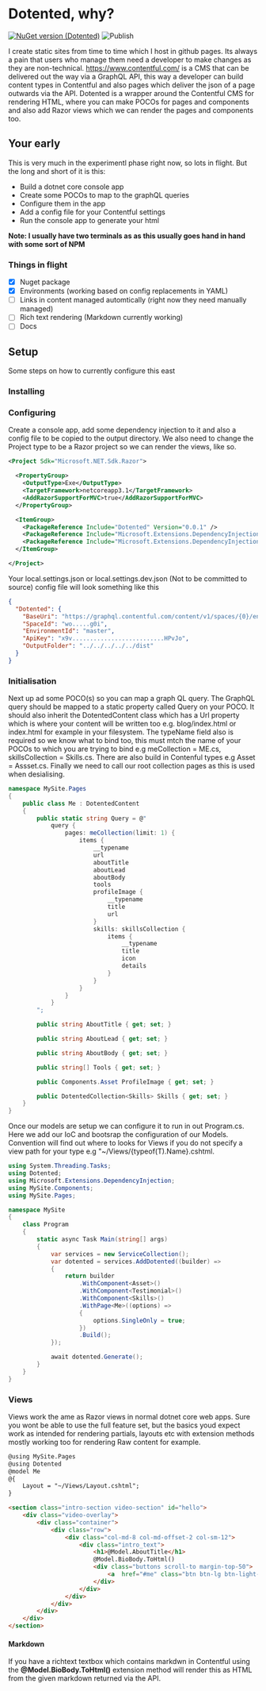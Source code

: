 # Dotented, why?
[![NuGet version (Dotented)](https://img.shields.io/nuget/v/Dotented.svg?style=flat-square)](https://www.nuget.org/packages/Dotented/)
![Publish](https://github.com/micklaw/Dotented/workflows/Publish/badge.svg)

I create static sites from time to time which I host in github pages. Its always a pain that users who manage them need a developer to make changes as they are non-technical. https://www.contentful.com/ is a CMS that can be delivered out the way via a GraphQL API, this way a developer can build content types in Contentful and also pages which deliver the json of a page outwards via the API. Dotented is a wrapper around the Contentful CMS for rendering HTML, where you can make POCOs for pages and components and also add Razor views which we can render the pages and components too.

## Your early
This is very much in the experimentl phase right now, so lots in flight. But the long and short of it is this:

- Build a dotnet core console app
- Create some POCOs to map to the graphQL queries
- Configure them in the app
- Add a config file for your Contentful settings
- Run the console app to generate your html

**Note: I usually have two terminals as as this usually goes hand in hand with some sort of NPM**

### Things in flight

- [x] Nuget package
- [x] Environments (working based on config replacements in YAML)
- [ ] Links in content managed automtically (right now they need manually managed)
- [ ] Rich text rendering (Markdown currently working)
- [ ] Docs

## Setup

Some steps on how to currently configure this east

### Installing

<PackageReference Include="Dotented" Version="0.0.1" />

### Configuring

Create a console app, add some dependency injection to it and also a config file to be copied to the output directory. We also need to change the Project type to be a Razor project so we can render the views, like so.

```xml
<Project Sdk="Microsoft.NET.Sdk.Razor">

  <PropertyGroup>
    <OutputType>Exe</OutputType>
    <TargetFramework>netcoreapp3.1</TargetFramework>
    <AddRazorSupportForMVC>true</AddRazorSupportForMVC>
  </PropertyGroup>

  <ItemGroup>
    <PackageReference Include="Dotented" Version="0.0.1" />
    <PackageReference Include="Microsoft.Extensions.DependencyInjection" Version="3.1.9" />
    <PackageReference Include="Microsoft.Extensions.DependencyInjection.Abstractions" Version="3.1.9" />
  </ItemGroup>

</Project>
```

Your local.settings.json or local.settings.dev.json (Not to be committed to source) config file will look something like this

```json
{
  "Dotented": {
    "BaseUri": "https://graphql.contentful.com/content/v1/spaces/{0}/environments/{1}",
    "SpaceId": "wo.....g0i",
    "EnvironmentId": "master",
    "ApiKey": "x9v..........................HPvJo",
    "OutputFolder": "../../../../../dist"
  }
}
```

### Initialisation

Next up ad some POCO(s) so you can map a graph QL query. The GraphQL query should be mapped to a static property called Query on your POCO. It should also inherit the DotentedContent class which has a Url property which is where your content will be written too e.g. blog/index.html or index.html for example in your filesystem. The typeName field also is required so we know what to bind too, this must mtch the name of your POCOs to which you are trying to bind e.g meCollection = ME.cs, skillsCollection = Skills.cs. There are also build in Contenful types e.g Asset = Assset.cs. Finally we need to call our root collection pages as this is used when desialising.

```csharp
namespace MySite.Pages
{
    public class Me : DotentedContent
    {
        public static string Query = @"
            query {
                pages: meCollection(limit: 1) {
                    items {
                        __typename
                        url
                        aboutTitle
                        aboutLead
                        aboutBody
                        tools
                        profileImage {
                            __typename
                            title
                            url
                        }
                        skills: skillsCollection {
                            items {
                                __typename
                                title
                                icon
                                details
                            }
                        }
                    }
                }
            }
        ";

        public string AboutTitle { get; set; }

        public string AboutLead { get; set; }

        public string AboutBody { get; set; }

        public string[] Tools { get; set; }

        public Components.Asset ProfileImage { get; set; }

        public DotentedCollection<Skills> Skills { get; set; }
    }
}
```

Once our models are setup we can configure it to run in out Program.cs. Here we add our IoC and bootsrap the configuration of our Models. Convention will find out where to looks for Views if you do not specify a view path for your type e.g "~/Views/{typeof(T).Name}.cshtml.

```csharp
using System.Threading.Tasks;
using Dotented;
using Microsoft.Extensions.DependencyInjection;
using MySite.Components;
using MySite.Pages;

namespace MySite
{
    class Program
    {
        static async Task Main(string[] args)
        {
            var services = new ServiceCollection();
            var dotented = services.AddDotented((builder) => 
            {
                return builder
                    .WithComponent<Asset>()
                    .WithComponent<Testimonial>()
                    .WithComponent<Skills>()
                    .WithPage<Me>((options) => 
                    {
                        options.SingleOnly = true;
                    })
                    .Build();
            });

            await dotented.Generate();
        }
    }
}
```

### Views

Views work the ame as Razor views in normal dotnet core web apps. Sure you wont be able to use the full feature set, but the basics youd expect work as intended for rendering partials, layouts etc with extension methods mostly working too for rendering Raw content for example.

```html
@using MySite.Pages
@using Dotented
@model Me
@{
    Layout = "~/Views/Layout.cshtml";
}

<section class="intro-section video-section" id="hello">
    <div class="video-overlay">
        <div class="container"> 
            <div class="row">
                <div class="col-md-8 col-md-offset-2 col-sm-12">
                    <div class="intro_text"> 
                        <h1>@Model.AboutTitle</h1>
                        @Model.BioBody.ToHtml()
                        <div class="buttons scroll-to margin-top-50">
                            <a  href="#me" class="btn btn-lg btn-light-dark ">A bit about me<i class="fa fa-angle-down"></i></a>
                        </div>
                    </div> 
                </div>
            </div>
        </div>
    </div>
</section>
```

#### Markdown

If you have a richtext textbox which contains markdwn in Contentful using the **@Model.BioBody.ToHtml()** extension method will render this as HTML from the given markdown returned via the API.
